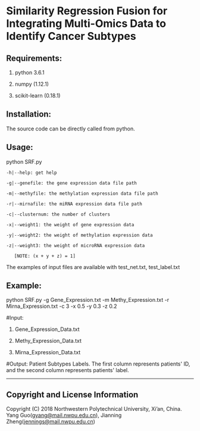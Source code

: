 # Similarity Regression Fusion for Integrating Multi-Omics Data to Identify Cancer Subtypes

Requirements:
------------
1. python 3.6.1
   
2. numpy (1.12.1)
   
3. scikit-learn (0.18.1)

Installation:
------------
The source code can be directly called from python.


Usage:
--------------------------------
python SRF.py 

    -h|--help: get help
  
    -g|--genefile: the gene expression data file path
  
    -m|--methyfile: the methylation expression data file path
  
    -r|--mirnafile: the miRNA expression data file path
  
    -c|--clusternum: the number of clusters
  
    -x|--weight1: the weight of gene expression data
  
    -y|--weight2: the weight of methylation expression data
  
    -z|--weight3: the weight of microRNA expression data
  
       [NOTE: (x + y + z) = 1]
    
The examples of input files are available with test_net.txt, test_label.txt

Example:
--------------------------------
python SRF.py -g Gene_Expression.txt -m Methy_Expression.txt -r Mirna_Expression.txt -c 3 -x 0.5 -y 0.3 -z 0.2 

#Input:

1. Gene_Expression_Data.txt

2. Methy_Expression_Data.txt

3. Mirna_Expression_Data.txt

#Output:
Patient Subtypes Labels. The first column represents patients' ID, and the second column represents patients' label.

      
   
----------------------------------
Copyright and License Information
----------------------------------
Copyright (C) 2018 Northwestern Polytechnical University, Xi’an, China. Yang Guo(gyang@mail.nwpu.edu.cn), Jianning Zheng(jennings@mail.nwpu.edu.cn)
